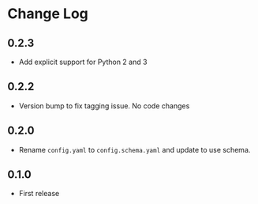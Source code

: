 # Change Log

## 0.2.3

- Add explicit support for Python 2 and 3

## 0.2.2

- Version bump to fix tagging issue. No code changes

## 0.2.0

- Rename `config.yaml` to `config.schema.yaml` and update to use schema.

## 0.1.0

- First release 
